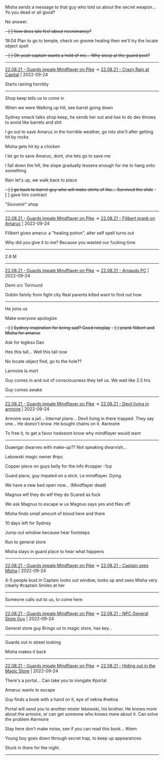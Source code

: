Misha sends a message to that guy who told us about the secret weapon...
Yo you dead or all good?

No answer.

<del>- [ ] how does ialo feel about necromancy?</del>

19:04
Plan to go to temple, check on gnome healing then we'll try the locate object spell

<del>- [ ] Oh yeah captain wants a hold of me... Why sleep at the guard post?</del>

***

[22.08.21 - Guards impale Mindflayer on Pike](1%20-%20Sessions/22.08.21%20-%20Guards%20impale%20Mindflayer%20on%20Pike.md) -> [22.08.21 - Crazy Rain at Capital](../3%20-%20Insights/1%20-%20Insights/22.08.21%20-%20Crazy%20Rain%20at%20Capital.md) | 2022-09-24

Starts raining horribly

***

Shop keep tells us to come in

When we were Walking up hill, see barrel going down

Sydney smack talks shop keep, he sends her out and has to do dex throws to avoid like barrels and shit

I go out to save Amaruc in the horrible weather, go into she'll after getting hit by rocks

Misha gets hit by a chicken

I let go to save Amaruc, dont, she lets go to save me

I fall down the hill, the slope gradually lessens enough for me to hang onto something 

Rain let's up, we walk back to place

<del>- [ ] go back to barrel guy who will make shirts of like... Survived the slide</del>
	- [ ] gave him contract

"Souvenir" shop

***

[22.08.21 - Guards impale Mindflayer on Pike](1%20-%20Sessions/22.08.21%20-%20Guards%20impale%20Mindflayer%20on%20Pike.md) -> [22.08.21 - Filibert prank on Amaruc](../3%20-%20Insights/1%20-%20Insights/22.08.21%20-%20Filibert%20prank%20on%20Amaruc.md) | 2022-09-24

Filibert gives amaruc a "healing potion", alter self spell turns out

Why did you give it to me?
Because you wasted our fucking time

***

2.8 M
***

[22.08.21 - Guards impale Mindflayer on Pike](1%20-%20Sessions/22.08.21%20-%20Guards%20impale%20Mindflayer%20on%20Pike.md) -> [22.08.21 - Arnauds PC](../3%20-%20Insights/1%20-%20Insights/22.08.21%20-%20Arnauds%20PC.md) | 2022-09-24

Demi orc
Tormund

Goblin family from fight city 
Real parents killed want to find out how

***

He joins us

Make everyone apologize 

<del>- [ ] Sydney inspiration for being sad? Good roleplay</del>
<del>- [ ] prank filibert and Misha for amaruc</del>

Ask for legless Dan

Hes this tall... Well this tall now

 No locate object find, go to the hole??

Larmoire la mort

Guy comes in and out of consciousness they tell us. We wait like 2.5 hrs

Guy comes awake

***

[22.08.21 - Guards impale Mindflayer on Pike](1%20-%20Sessions/22.08.21%20-%20Guards%20impale%20Mindflayer%20on%20Pike.md) -> [22.08.21 - Devil living in armoire](../3%20-%20Insights/1%20-%20Insights/22.08.21%20-%20Devil%20living%20in%20armoire.md) | 2022-09-24

Armoire was a jail... Internal plane... Devil living in there trapped. They say one... He doesn't know. He bought chains on it. #armoire 

To free it, to get a favor hedoesnt know why mindflayer would want

***

Duaergar dwarves with make-up?? Not speaking dwarvish...

Lebowski magic owner #npc 

Copper piece on guys belly for the info #copper -1cp

Guard place, guy impaled on a stick. Le mindflayer. Dying.

We have a new bed open now... (Mindflayer dead)

Magnus wtf they do wtf they do
Scared as fuck

We ask Magnus to escape w us
Magnus says yes and flies off

Misha finds small amount of blood here and there

10 days left for Sydney

Jump out window because hear footsteps

Run to general store

Misha stays in guard place to hear what happens

***

[22.08.21 - Guards impale Mindflayer on Pike](1%20-%20Sessions/22.08.21%20-%20Guards%20impale%20Mindflayer%20on%20Pike.md) -> [22.08.21 - Captain sees Misha](../3%20-%20Insights/1%20-%20Insights/22.08.21%20-%20Captain%20sees%20Misha.md) | 2022-09-24

4-5 people bust in 
Captain looks out window, looks up and sees Misha very clearly #captain 
Smiles at her

***

Someone calls out to us, to come here

***

[22.08.21 - Guards impale Mindflayer on Pike](1%20-%20Sessions/22.08.21%20-%20Guards%20impale%20Mindflayer%20on%20Pike.md) -> [22.08.21 - NPC General Store Guy](../3%20-%20Insights/1%20-%20Insights/22.08.21%20-%20NPC%20General%20Store%20Guy.md) | 2022-09-24

General store guy
Brings us to magic store, has key...

***

Guards out in street looking 

Misha makes it back

***

[22.08.21 - Guards impale Mindflayer on Pike](1%20-%20Sessions/22.08.21%20-%20Guards%20impale%20Mindflayer%20on%20Pike.md) -> [22.08.21 - Hiding out in the Magic Store](../3%20-%20Insights/1%20-%20Insights/22.08.21%20-%20Hiding%20out%20in%20the%20Magic%20Store.md) | 2022-09-24

There's a portal... Can take you to irongate #portal 

Amaruc wants to escape

Guy finds a book with a hand on it, eye of vekna #vekna 

Portal will send you to another mister lebowski, his brother. He knows more about the armoire, or can get someone who knows more about it. Can solve the problem #armoire 

Stay here don't make noise, see if you can read this book... #item 

Young boy goes down through secret trap, to keep up appearances 

Stuck in there for the night.

***
